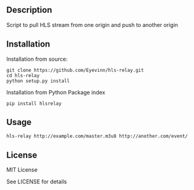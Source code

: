 ## Description
Script to pull HLS stream from one origin and push to another origin

## Installation

Installation from source:

	git clone https://github.com/Eyevinn/hls-relay.git
	cd hls-relay
	python setup.py install

Installation from Python Package index

	pip install hlsrelay

## Usage

    hls-relay http://example.com/master.m3u8 http://another.com/event/

## License

MIT License

See LICENSE for details
